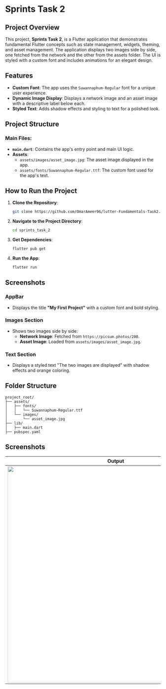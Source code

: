 # Sprints Task 2

## Project Overview

This project, **Sprints Task 2**, is a Flutter application that demonstrates fundamental Flutter concepts such as state management, widgets, theming, and asset management. The application displays two images side by side, one fetched from the network and the other from the assets folder. The UI is styled with a custom font and includes animations for an elegant design.

## Features

- **Custom Font**: The app uses the `Suwannaphum-Regular` font for a unique user experience.
- **Dynamic Image Display**: Displays a network image and an asset image with a descriptive label below each.
- **Styled Text**: Adds shadow effects and styling to text for a polished look.

## Project Structure

### Main Files:

- **`main.dart`**: Contains the app's entry point and main UI logic.
- **Assets**:
  - `assets/images/asset_image.jpg`: The asset image displayed in the app.
  - `assets/fonts/Suwannaphum-Regular.ttf`: The custom font used for the app's text.

## How to Run the Project

1. **Clone the Repository**:
   ```bash
   git clone https://github.com/OmarAmeer96/lutter-Fundamentals-Task2.git
   ```
2. **Navigate to the Project Directory**:
   ```bash
   cd sprints_task_2
   ```
3. **Get Dependencies**:
   ```bash
   flutter pub get
   ```
4. **Run the App**:
   ```bash
   flutter run
   ```

## Screenshots

### AppBar

- Displays the title **"My First Project"** with a custom font and bold styling.

### Images Section

- Shows two images side by side:
  - **Network Image**: Fetched from `https://picsum.photos/200`.
  - **Asset Image**: Loaded from `assets/images/asset_image.jpg`.

### Text Section

- Displays a styled text "The two images are displayed" with shadow effects and orange coloring.

## Folder Structure

```
project_root/
├── assets/
│   ├── fonts/
│   │   └── Suwannaphum-Regular.ttf
│   └── images/
│       └── asset_image.jpg
├── lib/
│   ├── main.dart
├── pubspec.yaml
```

## Screenshots

| Output                    | Emulator Output           |
| ------------------------- | ------------------------- |
| <img src="https://github.com/user-attachments/assets/5e8b8000-c3ee-4e38-ad63-9035fd003099" width="700"/> | <img src="https://github.com/user-attachments/assets/1adc5aa5-c8f9-40fe-b450-71b8a2cce921" width="300"/> |
